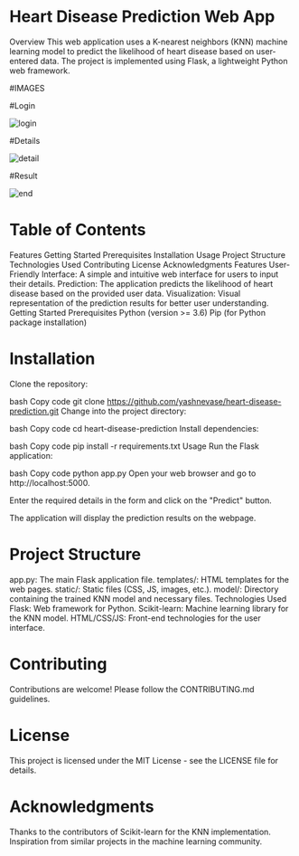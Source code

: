 # Heart Disease Prediction Web App
Overview
This web application uses a K-nearest neighbors (KNN) machine learning model to predict the likelihood of heart disease based on user-entered data. The project is implemented using Flask, a lightweight Python web framework.

#IMAGES

#Login

![login](https://github.com/yashnevase/Heart-Disease-Prediction/assets/78201930/dd78ad27-e420-46ac-ad01-1bdaba730878)

#Details

![detail](https://github.com/yashnevase/Heart-Disease-Prediction/assets/78201930/d4a47455-dec9-4203-b817-a0edc53a8f91)

#Result


![end](https://github.com/yashnevase/Heart-Disease-Prediction/assets/78201930/689664e7-6a94-447f-8e99-278d98ceb5e3)



# Table of Contents
Features
Getting Started
Prerequisites
Installation
Usage
Project Structure
Technologies Used
Contributing
License
Acknowledgments
Features
User-Friendly Interface: A simple and intuitive web interface for users to input their details.
Prediction: The application predicts the likelihood of heart disease based on the provided user data.
Visualization: Visual representation of the prediction results for better user understanding.
Getting Started
Prerequisites
Python (version >= 3.6)
Pip (for Python package installation)
# Installation
Clone the repository:

bash
Copy code
git clone https://github.com/yashnevase/heart-disease-prediction.git
Change into the project directory:

bash
Copy code
cd heart-disease-prediction
Install dependencies:

bash
Copy code
pip install -r requirements.txt
Usage
Run the Flask application:

bash
Copy code
python app.py
Open your web browser and go to http://localhost:5000.

Enter the required details in the form and click on the "Predict" button.

The application will display the prediction results on the webpage.

# Project Structure
app.py: The main Flask application file.
templates/: HTML templates for the web pages.
static/: Static files (CSS, JS, images, etc.).
model/: Directory containing the trained KNN model and necessary files.
Technologies Used
Flask: Web framework for Python.
Scikit-learn: Machine learning library for the KNN model.
HTML/CSS/JS: Front-end technologies for the user interface.

# Contributing
Contributions are welcome! Please follow the CONTRIBUTING.md guidelines.

# License
This project is licensed under the MIT License - see the LICENSE file for details.

# Acknowledgments
Thanks to the contributors of Scikit-learn for the KNN implementation.
Inspiration from similar projects in the machine learning community.
